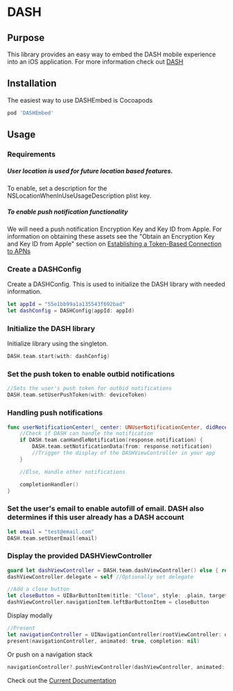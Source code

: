 # DASH

## Purpose

This library provides an easy way to embed the DASH mobile experience into an iOS application. For more information check out [DASH](http://www.dashapp.io)

## Installation

The easiest way to use DASHEmbed is Cocoapods

```ruby
pod 'DASHEmbed'
```

## Usage

### Requirements

##### User location is used for future location based features.

To enable, set a description for the NSLocationWhenInUseUsageDescription plist key.

##### To enable push notification functionality

We will need a push notification Encryption Key and Key ID from Apple. For information on obtaining these assets see the "Obtain an Encryption Key and Key ID from Apple" section on [Establishing a Token-Based Connection to APNs](https://developer.apple.com/documentation/usernotifications/setting_up_a_remote_notification_server/establishing_a_token_based_connection_to_apns)

### Create a DASHConfig

Create a DASHConfig. This is used to initialize the DASH library with needed information.

```swift
let appId = "55e1bb99a1a135543f692bad"
let dashConfig = DASHConfig(appId: appId)
```
### Initialize the DASH library

Initialize library using the singleton.

```swift
DASH.team.start(with: dashConfig)
```

### Set the push token to enable outbid notifications

```swift
//Sets the user's push token for outbid notifications
DASH.team.setUserPushToken(with: deviceToken)
```

### Handling push notifications

```swift
func userNotificationCenter(_ center: UNUserNotificationCenter, didReceive response: UNNotificationResponse, withCompletionHandler completionHandler: @escaping () -> Void) {
    //Check if DASH can handle the notification
    if DASH.team.canHandleNotification(response.notification) {
        DASH.team.setNotificationData(from: response.notification)
        //Trigger the display of the DASHViewController in your app
    }

    //Else, Handle other notifications

    completionHandler()
}
```

### Set the user's email to enable autofill of email. DASH also determines if this user already has a DASH account

```swift
let email = "test@email.com"
DASH.team.setUserEmail(email)
```

### Display the provided DASHViewController

```swift
guard let dashViewController = DASH.team.dashViewController() else { return }
dashViewController.delegate = self //Optionally set delegate

//Add a close button
let closeButton = UIBarButtonItem(title: "Close", style: .plain, target: self, action: #selector(closeDASHModal))
dashViewController.navigationItem.leftBarButtonItem = closeButton
```
Display modally

```swift
//Present
let navigationController = UINavigationController(rootViewController: dashViewController)
present(navigationController, animated: true, completion: nil)
```
Or push on a navigation stack

```swift
navigationController?.pushViewController(dashViewController, animated: true)
```

Check out the [Current Documentation](https://bitbucket.org/dashdev/dash-embed-ios/raw/21b09d1d6620a0594e88aea498cfa46a4717b43b/Documentation/DASHAuctions_V1.pdf)

